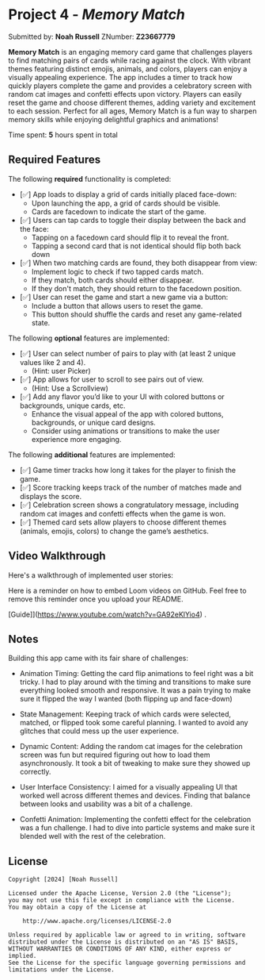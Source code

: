 # Project 4 - *Memory Match*

Submitted by: **Noah Russell** ZNumber: **Z23667779**

**Memory Match** is an engaging memory card game that challenges players to find matching pairs of cards while racing against the clock. With vibrant themes featuring distinct emojis, animals, and colors, players can enjoy a visually appealing experience. The app includes a timer to track how quickly players complete the game and provides a celebratory screen with random cat images and confetti effects upon victory. Players can easily reset the game and choose different themes, adding variety and excitement to each session. Perfect for all ages, Memory Match is a fun way to sharpen memory skills while enjoying delightful graphics and animations! 

Time spent: **5** hours spent in total

## Required Features

The following **required** functionality is completed:

- [️✅] App loads to display a grid of cards initially placed face-down:
  - Upon launching the app, a grid of cards should be visible.
  - Cards are facedown to indicate the start of the game.
- [️✅] Users can tap cards to toggle their display between the back and the face: 
  - Tapping on a facedown card should flip it to reveal the front.
  - Tapping a second card that is not identical should flip both back down
- [️✅] When two matching cards are found, they both disappear from view:
  - Implement logic to check if two tapped cards match.
  - If they match, both cards should either disappear.
  - If they don't match, they should return to the facedown position.
- [️✅] User can reset the game and start a new game via a button:
  - Include a button that allows users to reset the game.
  - This button should shuffle the cards and reset any game-related state.
 
The following **optional** features are implemented:

- [✅] User can select number of pairs to play with (at least 2 unique values like 2 and 4).
  * (Hint: user Picker)
- [✅] App allows for user to scroll to see pairs out of view.
  * (Hint: Use a Scrollview)
- [✅] Add any flavor you’d like to your UI with colored buttons or backgrounds, unique cards, etc. 
  * Enhance the visual appeal of the app with colored buttons, backgrounds, or unique card designs.
  * Consider using animations or transitions to make the user experience more engaging.

The following **additional** features are implemented:

- [✅] Game timer tracks how long it takes for the player to finish the game.
- [✅] Score tracking keeps track of the number of matches made and displays the score.
- [✅] Celebration screen shows a congratulatory message, including random cat images and confetti effects when the game is won.
- [✅] Themed card sets allow players to choose different themes (animals, emojis, colors) to change the game’s aesthetics.

## Video Walkthrough

Here's a walkthrough of implemented user stories:

Here is a reminder on how to embed Loom videos on GitHub. Feel free to remove this reminder once you upload your README. 

[Guide]](https://www.youtube.com/watch?v=GA92eKlYio4) .

## Notes

Building this app came with its fair share of challenges:

- Animation Timing: Getting the card flip animations to feel right was a bit tricky. I had to play around with the timing and transitions to make sure everything looked smooth and responsive. It was a pain trying to make sure it flipped the way I wanted (both flipping up and face-down)

- State Management: Keeping track of which cards were selected, matched, or flipped took some careful planning. I wanted to avoid any glitches that could mess up the user experience.

- Dynamic Content: Adding the random cat images for the celebration screen was fun but required figuring out how to load them asynchronously. It took a bit of tweaking to make sure they showed up correctly.

- User Interface Consistency: I aimed for a visually appealing UI that worked well across different themes and devices. Finding that balance between looks and usability was a bit of a challenge.

- Confetti Animation: Implementing the confetti effect for the celebration was a fun challenge. I had to dive into particle systems and make sure it blended well with the rest of the celebration.


## License

    Copyright [2024] [Noah Russell]

    Licensed under the Apache License, Version 2.0 (the "License");
    you may not use this file except in compliance with the License.
    You may obtain a copy of the License at

        http://www.apache.org/licenses/LICENSE-2.0

    Unless required by applicable law or agreed to in writing, software
    distributed under the License is distributed on an "AS IS" BASIS,
    WITHOUT WARRANTIES OR CONDITIONS OF ANY KIND, either express or implied.
    See the License for the specific language governing permissions and
    limitations under the License.
